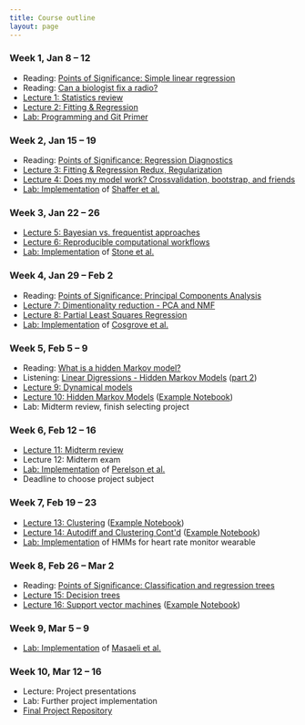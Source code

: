 ```yaml
---
title: Course outline
layout: page
---
```


### Week 1, Jan 8 – 12

- Reading: [Points of Significance: Simple linear regression](http://www.nature.com/nmeth/journal/v12/n11/full/nmeth.3627.html)
- Reading: [Can a biologist fix a radio?](http://www.cell.com/cancer-cell/abstract/S1535-6108(02)00133-2)
- [Lecture 1: Statistics review](public/Wk1-Lecture1.pdf)
- [Lecture 2: Fitting & Regression](public/Wk1-Lecture2.pdf)
- [Lab: Programming and Git Primer](https://ccle.ucla.edu)

### Week 2, Jan 15 – 19

- Reading: [Points of Significance: Regression Diagnostics](https://www.nature.com/nmeth/journal/v13/n5/abs/nmeth.3854.html)
- [Lecture 3: Fitting & Regression Redux, Regularization](/public/Wk2-Lecture3.pdf)
- [Lecture 4: Does my model work? Crossvalidation, bootstrap, and friends](/public/Wk2-Lecture4.pdf)
- [Lab: Implementation](https://ccle.ucla.edu) of [Shaffer et al.](https://www.nature.com/nature/journal/v546/n7658/abs/nature22794.html)

### Week 3, Jan 22 – 26

- [Lecture 5: Bayesian vs. frequentist approaches](/public/Wk3-Lecture5.pdf)
- [Lecture 6: Reproducible computational workflows](/public/Wk3-Lecture6.pdf)
- [Lab: Implementation](https://ccle.ucla.edu) of [Stone et al.](http://www.sciencedirect.com/science/article/pii/S0006349501758997)

### Week 4, Jan 29 – Feb 2

- Reading: [Points of Significance: Principal Components Analysis](https://www.nature.com/articles/nmeth.4346)
- [Lecture 7: Dimentionality reduction - PCA and NMF](/public/Wk4-Lecture7.pdf)
- [Lecture 8: Partial Least Squares Regression](/public/Wk4-Lecture8.pdf)
- [Lab: Implementation](https://ccle.ucla.edu) of [Cosgrove et al.](http://pubs.rsc.org/en/Content/ArticleLanding/2010/MB/b926287c)

### Week 5, Feb 5 – 9

- Reading: [What is a hidden Markov model?](https://www.nature.com/articles/nbt1004-1315)
- Listening: [Linear Digressions - Hidden Markov Models](http://lineardigressions.com/episodes/2016/2/23/introducing-hidden-markov-models-hmm-part-1) ([part 2](http://lineardigressions.com/episodes/2016/2/23/genetics-and-um-detection-hmms-part-2))
- [Lecture 9: Dynamical models](/public/Wk5-Lecture09.pdf)
- [Lecture 10: Hidden Markov Models](/public/Wk5-Lecture10.pdf) ([Example Notebook](/public/examples/HMMs-example.ipynb))
- Lab: Midterm review, finish selecting project

### Week 6, Feb 12 – 16

- [Lecture 11: Midterm review](/public/Wk6-Lecture11.pdf)
- Lecture 12: Midterm exam
- [Lab: Implementation](https://ccle.ucla.edu) of [Perelson et al.](http://science.sciencemag.org/content/271/5255/1582)
- Deadline to choose project subject 

### Week 7, Feb 19 – 23

- [Lecture 13: Clustering](/public/Wk7-Lecture13.pdf) ([Example Notebook](/public/examples/K-Means.ipynb))
- [Lecture 14: Autodiff and Clustering Cont'd](/public/Wk7-Lecture14.pdf) ([Example Notebook](/public/examples/Gaussian-Mixtures.ipynb))
- [Lab: Implementation](https://ccle.ucla.edu) of HMMs for heart rate monitor wearable

### Week 8, Feb 26 – Mar 2

- Reading: [Points of Significance: Classification and regression trees](https://www.nature.com/nmeth/journal/v14/n8/full/nmeth.4370.html)
- [Lecture 15: Decision trees](/public/Wk8-Lecture15.pdf)
- [Lecture 16: Support vector machines](/public/Wk8-Lecture16.pdf) ([Example Notebook](/public/examples/SVMs-example.ipynb))

### Week 9, Mar 5 – 9

- [Lab: Implementation](https://ccle.ucla.edu) of [Masaeli et al.](https://www.nature.com/articles/srep37863) <!-- SVM -->

### Week 10, Mar 12 – 16

- Lecture: Project presentations
- Lab: Further project implementation
- [Final Project Repository](https://classroom.github.com/a/80tGoLPR)
